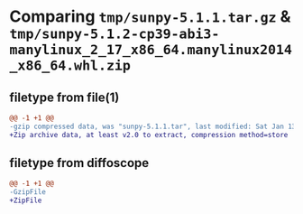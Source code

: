 # Comparing `tmp/sunpy-5.1.1.tar.gz` & `tmp/sunpy-5.1.2-cp39-abi3-manylinux_2_17_x86_64.manylinux2014_x86_64.whl.zip`

## filetype from file(1)

```diff
@@ -1 +1 @@
-gzip compressed data, was "sunpy-5.1.1.tar", last modified: Sat Jan 13 03:20:02 2024, max compression
+Zip archive data, at least v2.0 to extract, compression method=store
```

## filetype from diffoscope

```diff
@@ -1 +1 @@
-GzipFile
+ZipFile
```

